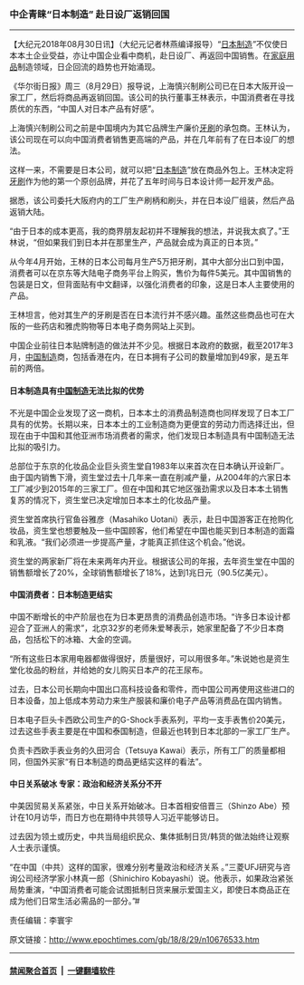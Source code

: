 ### 中企青睐“日本制造” 赴日设厂返销回国
------------------------

<p>【大纪元2018年08月30日讯】（大纪元记者林燕编译报导）“<a href="http://www.epochtimes.com/gb/tag/%E6%97%A5%E6%9C%AC%E5%88%B6%E9%80%A0.html">日本制造</a>”不仅使日本本土企业受益，亦让中国企业看中商机，赴日设厂、再返回中国销售。在<a href="http://www.epochtimes.com/gb/tag/%E5%AE%B6%E5%BA%AD%E7%94%A8%E5%93%81.html">家庭用品</a>制造领域，日企回流的趋势也开始涌现。</p>
<p>《华尔街日报》周三（8月29日）报导说，上海慎兴制刷公司已在日本大阪开设一家工厂，然后将商品再返销回国。该公司的执行董事王林表示，中国消费者在寻找质优的东西，“中国人对日本产品有好感”。</p>
<p>上海慎兴制刷公司之前是中国境内为其它品牌生产廉价<a href="http://www.epochtimes.com/gb/tag/%E7%89%99%E5%88%B7.html">牙刷</a>的承包商。王林认为，该公司现在可以向中国消费者销售更高端的产品，并在几年前有了在日本设厂的想法。</p>
<p>这样一来，不需要是日本公司，就可以把“<a href="http://www.epochtimes.com/gb/tag/%E6%97%A5%E6%9C%AC%E5%88%B6%E9%80%A0.html">日本制造</a>”放在商品外包上。王林决定将<a href="http://www.epochtimes.com/gb/tag/%E7%89%99%E5%88%B7.html">牙刷</a>作为他的第一个原创品牌，并花了五年时间与日本设计师一起开发产品。</p>
<p>据悉，该公司委托大阪府内的工厂生产刷柄和刷头，并在日本设厂组装，然后产品返销大陆。</p>
<p>“由于日本的成本更高，我的商界朋友起初并不理解我的想法，并说我太疯了。”王林说，“但如果我们到日本并在那里生产，产品就会成为真正的日本货。”</p>
<p>从今年4月开始，王林的日本公司每月生产5万把牙刷，其中大部分出口到中国，消费者可以在京东等大陆电子商务平台上购买，售价为每件5美元。其中国销售的包装是日文，但背面贴有中文翻译，以强化消费者的印象，这是日本人主要使用的产品。</p>
<p>王林坦言，他对其生产的牙刷是否在日本流行并不感兴趣。虽然这些商品也可在大阪的一些药店和雅虎购物等日本电子商务网站上买到。</p>
<p>中国企业前往日本贴牌制造的做法并不少见。根据日本政府的数据，截至2017年3月，<a href="http://www.epochtimes.com/gb/tag/%E4%B8%AD%E5%9B%BD%E5%88%B6%E9%80%A0.html">中国制造</a>商，包括香港在内，在日本拥有子公司的数量增加到49家，是五年前的两倍。</p>
<h4>日本制造具有<a href="http://www.epochtimes.com/gb/tag/%E4%B8%AD%E5%9B%BD%E5%88%B6%E9%80%A0.html">中国制造</a>无法比拟的优势</h4>
<p>不光是中国企业发现了这一商机，日本本土的消费品制造商也同样发现了日本工厂具有的优势。长期以来，日本本土的工业制造商为更便宜的劳动力而选择迁出，但现在由于中国和其他亚洲市场消费者的需求，他们发现日本制造具有中国制造无法比拟的吸引力。</p>
<p>总部位于东京的化妆品企业巨头资生堂自1983年以来首次在日本确认开设新厂。由于国内销售下滑，资生堂过去十几年来一直在削减产量，从2004年的六家日本工厂减少到2015年的三家工厂。但在中国和其它地区强劲需求以及日本本土销售复苏的情况下，资生堂已决定增加日本本土的化妆品产量。</p>
<p>资生堂首席执行官鱼谷雅彦（Masahiko Uotani）表示，赴日中国游客正在抢购化妆品，资生堂也想要触及一些中国顾客，他们希望在中国也能买到日本制造的面霜和乳液。“我们必须进一步提高产量，才能真正抓住这个机会。”他说。</p>
<p>资生堂的两家新厂将在未来两年内开业。根据该公司的年报，去年资生堂在中国的销售额增长了20%，全球销售额增长了18%，达到1兆日元（90.5亿美元）。</p>
<h4>中国消费者：日本制造更结实</h4>
<p>中国不断增长的中产阶层也在为日本更昂贵的消费品创造市场。“许多日本设计都迎合了亚洲人的需求”，北京32岁的老师朱爱琴表示，她家里配备了不少日本商品，包括松下的冰箱、大金的空调。</p>
<p>“所有这些日本家用电器都做得很好，质量很好，可以用很多年。”朱说她也是资生堂化妆品的粉丝，并给她的女儿购买日本产的花王尿布。</p>
<p>过去，日本公司长期向中国出口高科技设备和零件，而中国公司再使用这些进口的日本设备，加上低成本劳动力来生产服装和廉价电子产品等消费品在国内销售。</p>
<p>日本电子巨头卡西欧公司生产的G-Shock手表系列，平均一支手表售价20美元，过去这些手表主要是在中国和泰国制造，但最近也转到日本北部的一家工厂生产。</p>
<p>负责卡西欧手表业务的久田河合（Tetsuya Kawai）表示，所有工厂的质量都相同，但国外买家“有日本制造的商品更结实这样的看法”。</p>
<h4>中日关系破冰 专家：政治和经济关系分不开</h4>
<p>中美因贸易关系紧张，中日关系开始破冰。日本首相安倍晋三（Shinzo Abe）预计在10月访华，而日方也在期待中共领导人习近平能够访日。</p>
<p>过去因为领土或历史，中共当局组织民众、集体抵制日货/韩货的做法始终让观察人士表示谨慎。</p>
<p>“在中国（中共）这样的国家，很难分别考量政治和经济关系 。”三菱UFJ研究与咨询公司经济学家小林真一郎（Shinichiro Kobayashi）说。他表示，如果政治紧张局势重演，“中国消费者可能会试图抵制日货来展示爱国主义，即使日本商品正在成为他们日常生活必需品的一部分。”#</p>
<p>责任编辑：李寰宇</p>

原文链接：http://www.epochtimes.com/gb/18/8/29/n10676533.htm


------------------------
#### [禁闻聚合首页](https://github.com/gfw-breaker/banned-news/blob/master/README.md) &nbsp;|&nbsp;  [一键翻墙软件](https://github.com/gfw-breaker/nogfw/blob/master/README.md)